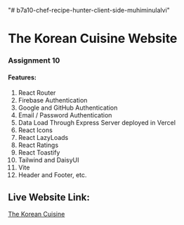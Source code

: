 "# b7a10-chef-recipe-hunter-client-side-muhiminulalvi" 

# The Korean Cuisine Website 

### Assignment 10

#### Features:
1. React Router
2. Firebase Authentication
3. Google and GitHub Authentication
4. Email / Password Authentication
5. Data Load Through Express Server deployed in Vercel
6. React Icons
7. React LazyLoads
8. React Ratings
9. React Toastify
10. Tailwind and DaisyUI
11. Vite
12. Header and Footer, etc.

## Live Website Link:

[The Korean Cuisine]()